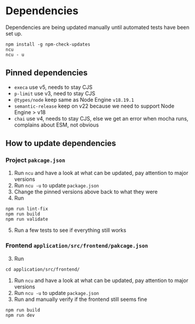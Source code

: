 # Dependencies

Dependencies are being updated manually until automated tests have been set up.

```shell
npm install -g npm-check-updates
ncu
ncu - u
```

## Pinned dependencies

- `execa` use v5, needs to stay CJS
- `p-limit` use v3, need to stay CJS
- `@types/node` keep same as Node Engine `v18.19.1`
- `semantic-release` keep on v22 because we need to support Node Engine > v18
- `chai` use v4, needs to stay CJS, else we get an error when mocha runs, complains about ESM, not obvious

## How to update dependencies

### Project `pakcage.json`
1. Run `ncu` and have a look at what can be updated, pay attention to major versions
2. Run `ncu -u` to update `package.json`
3. Change the pinned versions above back to what they were
4. Run
  ```shell
  npm run lint-fix
  npm run build
  npm run validate
  ```
5. Run a few tests to see if everything still works

### Frontend `application/src/frontend/pakcage.json`
3. Run
  ```shell
  cd application/src/frontend/
  ```
1. Run `ncu` and have a look at what can be updated, pay attention to major versions
2. Run `ncu -u` to update `package.json`
3. Run and manually verify if the frontend still seems fine
  ```shell
  npm run build
  npm run dev
  ```
